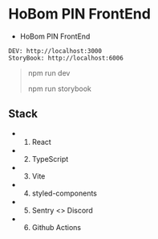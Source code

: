 # HoBom PIN FrontEnd

- HoBom PIN FrontEnd

```
DEV: http://localhost:3000
StoryBook: http://localhost:6006
```

> npm run dev
>
> npm run storybook

## Stack

- 1. React
- 2. TypeScript
- 3. Vite
- 4. styled-components
- 5. Sentry <> Discord
- 6. Github Actions
